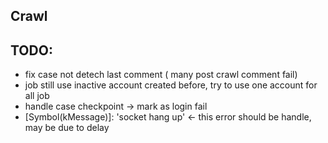 ## Crawl

## TODO:
- fix case not detech last comment ( many post crawl comment fail)
- job still use inactive account created before, try to use one account for all job
- handle case checkpoint -> mark as login fail
- [Symbol(kMessage)]: 'socket hang up' <- this error should be handle, may be due to delay
